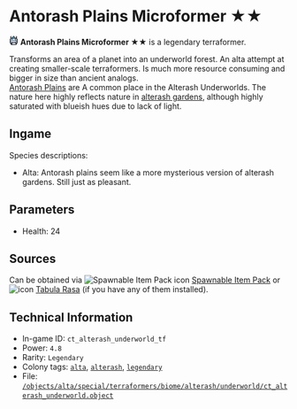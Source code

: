 # Antorash Plains Microformer ★★

<img src="https://raw.githubusercontent.com/Ceterai/Enternia/main/objects/alta/special/terraformers/biome/alterash/underworld/icon.png" alt="Antorash Plains Microformer ★★ icon" loading="lazy" width="auto" height="16px"/> **Antorash Plains Microformer ★★** is a legendary terraformer.

Transforms an area of a planet into an underworld forest. An alta attempt at creating smaller-scale terraformers. Is much more resource consuming and bigger in size than ancient analogs.  
[Antorash Plains](https://ceterai.github.io/MyEnternia/Wiki/AntorashPlains) are A common place in the Alterash Underworlds. The nature here highly reflects nature in [alterash gardens](https://ceterai.github.io/MyEnternia/Wiki/alterashgardens), although highly saturated with blueish hues due to lack of light.

## Ingame

Species descriptions:

- Alta: Antorash plains seem like a more mysterious version of alterash gardens. Still just as pleasant.

## Parameters

- Health: 24

## Sources

Can be obtained via <img src="https://raw.githubusercontent.com/Silverfeelin/Starbound-SpawnableItemPack/master/interface/sip/iconSmall.png" alt="Spawnable Item Pack icon" width="18" height="14"/> [Spawnable Item Pack](https://steamcommunity.com/sharedfiles/filedetails/?id=733665104) or <img src="https://steamuserimages-a.akamaihd.net/ugc/263843960696222713/3EC9A7C005541F7D577EBCB8C5736B4EFC9973D6/" alt="icon" width="8" height="12"/> [Tabula Rasa](https://community.playstarbound.com/resources/the-tabula-rasa.3222/) (if you have any of them installed).

## Technical Information

- In-game ID: `ct_alterash_underworld_tf`
- Power: `4.8`
- Rarity: `Legendary`
- Colony tags: [`alta`](https://ceterai.github.io/MyEnternia/Wiki/Tags/Alta), [`alterash`](https://ceterai.github.io/MyEnternia/Wiki/Tags/Alterash), [`legendary`](https://ceterai.github.io/MyEnternia/Wiki/Tags/Legendary)
- File: [`/objects/alta/special/terraformers/biome/alterash/underworld/ct_alterash_underworld.object`](https://github.com/Ceterai/Enternia/blob/main/objects/alta/special/terraformers/biome/alterash/underworld/ct_alterash_underworld.object)
